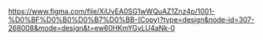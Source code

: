 https://www.figma.com/file/XiUvEA0SG1wWQuAZ1Znz4p/1001-%D0%BF%D0%B0%D0%B7%D0%BB-(Copy)?type=design&node-id=307-268008&mode=design&t=ew60HKmYGvLU4aNk-0
